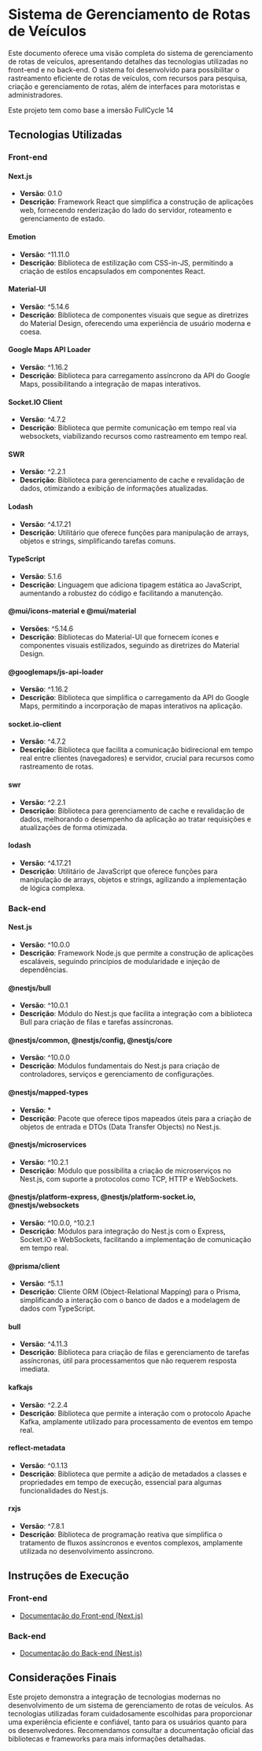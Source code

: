 # Sistema de Gerenciamento de Rotas de Veículos

Este documento oferece uma visão completa do sistema de gerenciamento de rotas de veículos, apresentando detalhes das tecnologias utilizadas no front-end e no back-end. O sistema foi desenvolvido para possibilitar o rastreamento eficiente de rotas de veículos, com recursos para pesquisa, criação e gerenciamento de rotas, além de interfaces para motoristas e administradores.

Este projeto tem como base a imersão FullCycle 14

## Tecnologias Utilizadas

### Front-end

#### Next.js
- **Versão**: 0.1.0
- **Descrição**: Framework React que simplifica a construção de aplicações web, fornecendo renderização do lado do servidor, roteamento e gerenciamento de estado.

#### Emotion
- **Versão**: ^11.11.0
- **Descrição**: Biblioteca de estilização com CSS-in-JS, permitindo a criação de estilos encapsulados em componentes React.

#### Material-UI
- **Versão**: ^5.14.6
- **Descrição**: Biblioteca de componentes visuais que segue as diretrizes do Material Design, oferecendo uma experiência de usuário moderna e coesa.

#### Google Maps API Loader
- **Versão**: ^1.16.2
- **Descrição**: Biblioteca para carregamento assíncrono da API do Google Maps, possibilitando a integração de mapas interativos.

#### Socket.IO Client
- **Versão**: ^4.7.2
- **Descrição**: Biblioteca que permite comunicação em tempo real via websockets, viabilizando recursos como rastreamento em tempo real.

#### SWR
- **Versão**: ^2.2.1
- **Descrição**: Biblioteca para gerenciamento de cache e revalidação de dados, otimizando a exibição de informações atualizadas.

#### Lodash
- **Versão**: ^4.17.21
- **Descrição**: Utilitário que oferece funções para manipulação de arrays, objetos e strings, simplificando tarefas comuns.

#### TypeScript
- **Versão**: 5.1.6
- **Descrição**: Linguagem que adiciona tipagem estática ao JavaScript, aumentando a robustez do código e facilitando a manutenção.

#### @mui/icons-material e @mui/material
- **Versões**: ^5.14.6
- **Descrição**: Bibliotecas do Material-UI que fornecem ícones e componentes visuais estilizados, seguindo as diretrizes do Material Design.

#### @googlemaps/js-api-loader
- **Versão**: ^1.16.2
- **Descrição**: Biblioteca que simplifica o carregamento da API do Google Maps, permitindo a incorporação de mapas interativos na aplicação.

#### socket.io-client
- **Versão**: ^4.7.2
- **Descrição**: Biblioteca que facilita a comunicação bidirecional em tempo real entre clientes (navegadores) e servidor, crucial para recursos como rastreamento de rotas.

#### swr
- **Versão**: ^2.2.1
- **Descrição**: Biblioteca para gerenciamento de cache e revalidação de dados, melhorando o desempenho da aplicação ao tratar requisições e atualizações de forma otimizada.

#### lodash
- **Versão**: ^4.17.21
- **Descrição**: Utilitário de JavaScript que oferece funções para manipulação de arrays, objetos e strings, agilizando a implementação de lógica complexa.

### Back-end

#### Nest.js
- **Versão**: ^10.0.0
- **Descrição**: Framework Node.js que permite a construção de aplicações escaláveis, seguindo princípios de modularidade e injeção de dependências.

#### @nestjs/bull
- **Versão**: ^10.0.1
- **Descrição**: Módulo do Nest.js que facilita a integração com a biblioteca Bull para criação de filas e tarefas assíncronas.

#### @nestjs/common, @nestjs/config, @nestjs/core
- **Versão**: ^10.0.0
- **Descrição**: Módulos fundamentais do Nest.js para criação de controladores, serviços e gerenciamento de configurações.

#### @nestjs/mapped-types
- **Versão**: *
- **Descrição**: Pacote que oferece tipos mapeados úteis para a criação de objetos de entrada e DTOs (Data Transfer Objects) no Nest.js.

#### @nestjs/microservices
- **Versão**: ^10.2.1
- **Descrição**: Módulo que possibilita a criação de microserviços no Nest.js, com suporte a protocolos como TCP, HTTP e WebSockets.

#### @nestjs/platform-express, @nestjs/platform-socket.io, @nestjs/websockets
- **Versão**: ^10.0.0, ^10.2.1
- **Descrição**: Módulos para integração do Nest.js com o Express, Socket.IO e WebSockets, facilitando a implementação de comunicação em tempo real.

#### @prisma/client
- **Versão**: ^5.1.1
- **Descrição**: Cliente ORM (Object-Relational Mapping) para o Prisma, simplificando a interação com o banco de dados e a modelagem de dados com TypeScript.

#### bull
- **Versão**: ^4.11.3
- **Descrição**: Biblioteca para criação de filas e gerenciamento de tarefas assíncronas, útil para processamentos que não requerem resposta imediata.

#### kafkajs
- **Versão**: ^2.2.4
- **Descrição**: Biblioteca que permite a interação com o protocolo Apache Kafka, amplamente utilizado para processamento de eventos em tempo real.

#### reflect-metadata
- **Versão**: ^0.1.13
- **Descrição**: Biblioteca que permite a adição de metadados a classes e propriedades em tempo de execução, essencial para algumas funcionalidades do Nest.js.

#### rxjs
- **Versão**: ^7.8.1
- **Descrição**: Biblioteca de programação reativa que simplifica o tratamento de fluxos assíncronos e eventos complexos, amplamente utilizada no desenvolvimento assíncrono.

## Instruções de Execução

### Front-end

- [Documentação do Front-end (Next.js)](./nextjs/README.md)


### Back-end

- [Documentação do Back-end (Nest.js)](./nestjs/README.md)


## Considerações Finais

Este projeto demonstra a integração de tecnologias modernas no desenvolvimento de um sistema de gerenciamento de rotas de veículos. As tecnologias utilizadas foram cuidadosamente escolhidas para proporcionar uma experiência eficiente e confiável, tanto para os usuários quanto para os desenvolvedores. Recomendamos consultar a documentação oficial das bibliotecas e frameworks para mais informações detalhadas.
